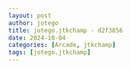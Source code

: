 ```yaml
---
layout: post
author: jotego
title: jotego.jtkchamp - d2f3856
date: 2024-10-04
categories: [Arcade, jtkchamp]
tags: [jotego.jtkchamp]
---
```


